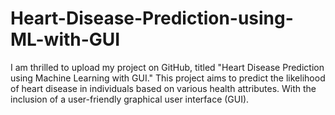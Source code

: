 # Heart-Disease-Prediction-using-ML-with-GUI
I am thrilled to upload my project on GitHub, titled "Heart Disease Prediction using Machine Learning with GUI." This project aims to predict the likelihood of heart disease in individuals based on various health attributes. With the inclusion of a user-friendly graphical user interface (GUI).
